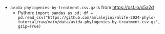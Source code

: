 - `avida-phylogenies-by-treatment.csv.gz` is from <https://osf.io/x5a2d>
  - Python: `import pandas as pd; df = pd.read_csv("https://github.com/amlalejini/alife-2024-phylo-tutorial/raw/main/data/avida-phylogenies-by-treatment.csv.gz", gzip=True)`
